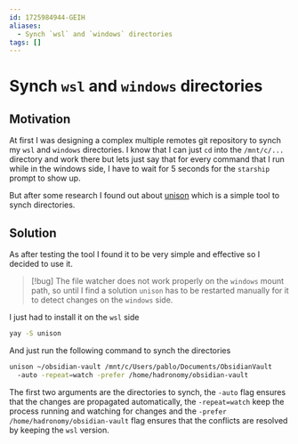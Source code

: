 ```yaml
---
id: 1725984944-GEIH
aliases:
  - Synch `wsl` and `windows` directories
tags: []
---
```


# Synch `wsl` and `windows` directories

## Motivation

At first I was designing a complex multiple remotes git repository to
synch my `wsl` and `windows` directories. I know that I can just
`cd` into the `/mnt/c/...` directory and work there but
lets just say that for every command that I run while in
the windows side, I have to wait for 5 seconds for the
`starship` prompt to show up.

But after some research I found out about [unison](https://github.com/bcpierce00/unison)
which is a simple tool to synch directories.

## Solution

As after testing the tool I found it to be very simple and effective
so I decided to use it.

> [!bug]
> The file watcher does not work properly on the `windows`
> mount path, so until I find a solution `unison` has to be
> restarted manually for it to detect changes on the `windows` side.

I just had to install it on the `wsl` side

```sh
yay -S unison
```

And just run the following command to synch the directories

```sh
unison ~/obsidian-vault /mnt/c/Users/pablo/Documents/ObsidianVault
  -auto -repeat=watch -prefer /home/hadronomy/obsidian-vault
```

The first two arguments are the directories to synch, the `-auto` flag
ensures that the changes are propagated automatically, the `-repeat=watch`
keep the process running and watching for changes and
the `-prefer /home/hadronomy/obsidian-vault` flag ensures that the conflicts
are resolved by keeping the `wsl` version.
